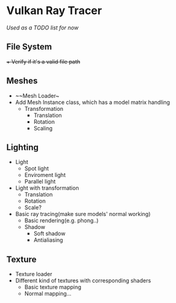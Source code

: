 # Vulkan Ray Tracer

*Used as a TODO list for now*

## File System
~~+ Verify if it's a valid file path~~

## Meshes
+ ~~Mesh Loader~
+ Add Mesh Instance class, which has a model matrix handling
  + Transformation
    + Translation
    + Rotation
    + Scaling

## Lighting
+ Light
  + Spot light
  + Enviroment light
  + Parallel light
+ Light with transformation
  + Translation
  + Rotation
  + Scale?
+ Basic ray tracing(make sure models' normal working)
  + Basic rendering(e.g. phong..)
  + Shadow
    + Soft shadow
    + Antialiasing

## Texture
+ Texture loader
+ Different kind of textures with corresponding shaders
  + Basic texture mapping
  + Normal mapping...
